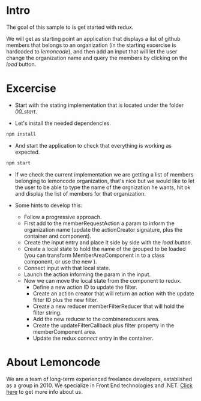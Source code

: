 # Intro

The goal of this sample to is get started with redux.

We will get as starting point an application that displays a list of github members that
belongs to an organization (in the starting excercise is hardcoded to _lemoncode_), and 
then add an input that will let the user change the organization name and query the 
members by clicking on the _load_ button.

# Excercise

- Start with the stating implementation that is located under the folder *00_start*.

- Let's install the needed dependencies.

```bash
npm install
```

- And start the application to check that everything is working as expected.

```bash
npm start
```

- If we check the current implementation we are getting a list of members belonging to lemoncode
organization, that's nice but we would like to let the user to be able to type the name of the 
orgnization he wants, hit ok and display the list of members for that organization.

- Some hints to develop this:
  - Follow a progressive approach.
  - First add to the memberRequestAction a param to inform the organization name (update the actionCreator signature, plus the container and component).
  - Create the input entry and place it side by side with the _load button_.
  - Create a local state to hold the name of the grouped to be loaded (you can transform MemberAreaComponent in to a class component, or
  use the new ).
  - Connect input with that local state.
  - Launch the action informing the param in the input.
  - Now we can move the local state from the component to redux.
    - Define a new action ID to update the filter.
    - Create an action creator that will return an action with the update filter ID plus the new filter.
    - Create a new reducer memberFilterReducer that will hold the filter string.
    - Add the new reducer to the combinereducers area.
    - Create the updateFilterCallback plus filter property in the memberComponent area.
    - Update the redux _connect_ entry in the container.
  
# About Lemoncode

We are a team of long-term experienced freelance developers, established as a group in 2010.
We specialize in Front End technologies and .NET. [Click here](http://lemoncode.net/services/en/#en-home) to get more info about us. 
